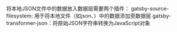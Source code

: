 将本地JSON文件中的数据放入数据层需要两个插件：
gatsby-source-filesystem: 用于将本地文件（如json、）中的数据添加至数据层
gatsby-transformer-json：将原始JSON字符串转换为JavaScript对象